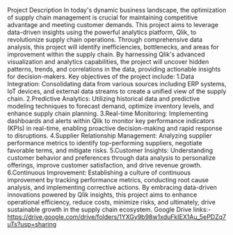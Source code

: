 Project Description
In today's dynamic business landscape, the optimization of supply chain management is crucial for maintaining competitive advantage and meeting customer demands. This project aims to leverage data-driven insights using the powerful analytics platform, Qlik, to revolutionize supply chain operations. Through comprehensive data analysis, this project will identify inefficiencies, bottlenecks, and areas for improvement within the supply chain. By harnessing Qlik's advanced visualization and analytics capabilities, the project will uncover hidden patterns, trends, and correlations in the data, providing actionable insights for decision-makers. Key objectives of the project include: 1.Data Integration: Consolidating data from various sources including ERP systems, IoT devices, and external data streams to create a unified view of the supply chain. 2.Predictive Analytics: Utilizing historical data and predictive modeling techniques to forecast demand, optimize inventory levels, and enhance supply chain planning. 3.Real-time Monitoring: Implementing dashboards and alerts within Qlik to monitor key performance indicators (KPIs) in real-time, enabling proactive decision-making and rapid response to disruptions. 4.Supplier Relationship Management: Analyzing supplier performance metrics to identify top-performing suppliers, negotiate favorable terms, and mitigate risks. 5.Customer Insights: Understanding customer behavior and preferences through data analysis to personalize offerings, improve customer satisfaction, and drive revenue growth. 6.Continuous Improvement: Establishing a culture of continuous improvement by tracking performance metrics, conducting root cause analysis, and implementing corrective actions. By embracing data-driven innovations powered by Qlik insights, this project aims to enhance operational efficiency, reduce costs, minimize risks, and ultimately, drive sustainable growth in the supply chain ecosystem.
Google Drive links:-https://drive.google.com/drive/folders/1YXGy9b98w1xduFkIEX1Au_5ePDZq7uTs?usp=sharing
